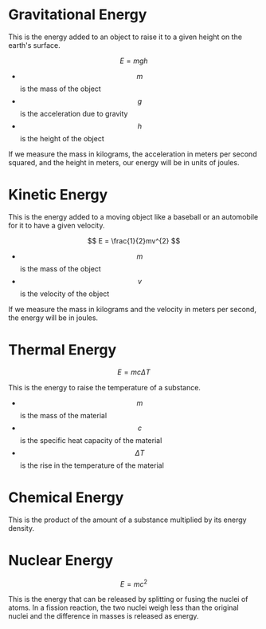 # Gravitational Energy

This is the energy added to an object to raise it to a given height on the earth's surface.

$$ E = mgh $$

- $$m$$ is the mass of the object
- $$g$$ is the acceleration due to gravity
- $$h$$ is the height of the object

If we measure the mass in kilograms, the acceleration in meters per second squared, and the height in meters, our energy will be in units of joules.

# Kinetic Energy

This is the energy added to a moving object like a baseball or an automobile for it to have a given velocity.

$$ E = \frac{1}{2}mv^{2} $$

- $$m$$ is the mass of the object
- $$v$$ is the velocity of the object

If we measure the mass in kilograms and the velocity in meters per second, the energy will be in joules.

# Thermal Energy

$$ E = mc\Delta T $$

This is the energy to raise the temperature of a substance.

- $$m$$ is the mass of the material
- $$c$$ is the specific heat capacity of the material
- $$\Delta T$$ is the rise in the temperature of the material

# Chemical Energy

This is the product of the amount of a substance multiplied by its energy density.

# Nuclear Energy

$$ E = mc^2 $$

This is the energy that can be released by splitting or fusing the nuclei of atoms.
In a fission reaction, the two nuclei weigh less than the original nuclei and the difference in masses is released as energy.


